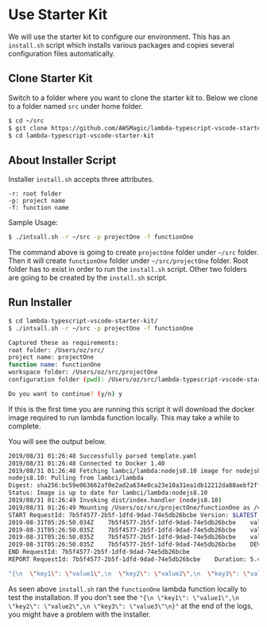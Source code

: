 # Use Starter Kit

We will use the starter kit to configure our environment. This has an `install.sh` script which installs various packages and copies several configuration files automatically.

## Clone Starter Kit

Switch to a folder where you want to clone the starter kit to. Below we clone to a folder named `src` under home folder.

```bash
$ cd ~/src
$ git clone https://github.com/AWSMagic/lambda-typescript-vscode-starter-kit.git
$ cd lambda-typescript-vscode-starter-kit
```

## About Installer Script

Installer `install.sh` accepts three attributes.

```text
-r: root folder
-p: project name
-f: function name
```

Sample Usage:

```bash
$ ./intsall.sh -r ~/src -p projectOne -f functionOne
```

The command above is going to create `projectOne` folder under `~/src` folder. Then it will create `functionOne` folder under `~/src/projectOne` folder. Root folder has to exist in order to run the `install.sh` script. Other two folders are going to be created by the `install.sh` script.

## Run Installer

```bash
$ cd lambda-typescript-vscode-starter-kit/
$ ./intsall.sh -r ~/src -p projectOne -f functionOne

Captured these as requirements:
root folder: /Users/oz/src/
project name: projectOne
function name: functionOne
workspace folder: /Users/oz/src/projectOne
configuration folder (pwd): /Users/oz/src/lambda-typescript-vscode-starter-kit

Do you want to continue? (y/n) y
```

If this is the first time you are running this script it will download the docker image required to run lambda function locally. This may take a while to complete.

You will see the output below.

```bash
2019/08/31 01:26:48 Successfully parsed template.yaml
2019/08/31 01:26:48 Connected to Docker 1.40
2019/08/31 01:26:48 Fetching lambci/lambda:nodejs8.10 image for nodejs8.10 runtime...
nodejs8.10: Pulling from lambci/lambda
Digest: sha256:bc59e063662af0e2ad2a634e0ca23e10a31ea1db12212da80aebf2ff2d9ee323
Status: Image is up to date for lambci/lambda:nodejs8.10
2019/08/31 01:26:49 Invoking dist/index.handler (nodejs8.10)
2019/08/31 01:26:49 Mounting /Users/oz/src/projectOne/functionOne as /var/task:ro inside runtime container
START RequestId: 7b5f4577-2b5f-1dfd-9dad-74e5db26bcbe Version: $LATEST
2019-08-31T05:26:50.034Z    7b5f4577-2b5f-1dfd-9dad-74e5db26bcbe    value1 = value1
2019-08-31T05:26:50.035Z    7b5f4577-2b5f-1dfd-9dad-74e5db26bcbe    value2 = value2
2019-08-31T05:26:50.035Z    7b5f4577-2b5f-1dfd-9dad-74e5db26bcbe    value3 = value3
2019-08-31T05:26:50.035Z    7b5f4577-2b5f-1dfd-9dad-74e5db26bcbe    DEV
END RequestId: 7b5f4577-2b5f-1dfd-9dad-74e5db26bcbe
REPORT RequestId: 7b5f4577-2b5f-1dfd-9dad-74e5db26bcbe    Duration: 5.49 ms    Billed Duration: 100 ms    Memory Size: 128 MB    Max Memory Used: 30 MB    

"{\n  \"key1\": \"value1\",\n  \"key2\": \"value2\",\n  \"key3\": \"value3\"\n}"
```

As seen above `install.sh` ran the `functionOne` lambda function locally to test the installation. If you don't see the `"{\n \"key1\": \"value1\",\n \"key2\": \"value2\",\n \"key3\": \"value3\"\n}"` at the end of the logs, you might have a problem with the installer.

